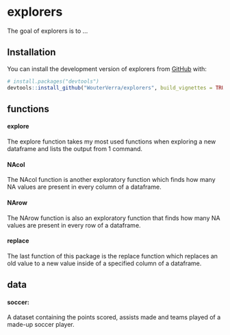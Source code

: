 
<!-- README.md is generated from README.Rmd. Please edit that file -->

# explorers

<!-- badges: start -->
<!-- badges: end -->

The goal of explorers is to …

## Installation

You can install the development version of explorers from
[GitHub](https://github.com/WouterVerra/explorers) with:

``` r
# install.packages("devtools")
devtools::install_github("WouterVerra/explorers", build_vignettes = TRUE)
```

## functions

#### explore

The explore function takes my most used functions when exploring a new
dataframe and lists the output from 1 command.

#### NAcol

The NAcol function is another exploratory function which finds how many
NA values are present in every column of a dataframe.

#### NArow

The NArow function is also an exploratory function that finds how many
NA values are present in every row of a dataframe.

#### replace

The last function of this package is the replace function which replaces
an old value to a new value inside of a specified column of a dataframe.

## data

#### soccer:

A dataset containing the points scored, assists made and teams played of
a made-up soccer player.
